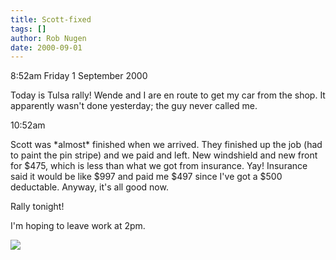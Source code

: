 ```yaml
---
title: Scott-fixed
tags: []
author: Rob Nugen
date: 2000-09-01
---
```


<p class=date>8:52am Friday 1 September 2000

<p>Today is Tulsa rally!  Wende and I are en route to get my car from the
shop.  It apparently wasn't done yesterday; the guy never called me.

<p class=date>10:52am

<p>Scott was *almost* finished when we arrived.  They finished up the job
(had to paint the pin stripe) and we paid and left.  New windshield and new
front for $475, which is less than what we got from insurance.  Yay!
Insurance said it would be like $997 and paid me $497 since I've got a $500
deductable.  Anyway, it's all good now.

<p>Rally tonight!

<p>I'm hoping to leave work at 2pm.

<p><img src="/images/rob/wL-ROB.gif">

